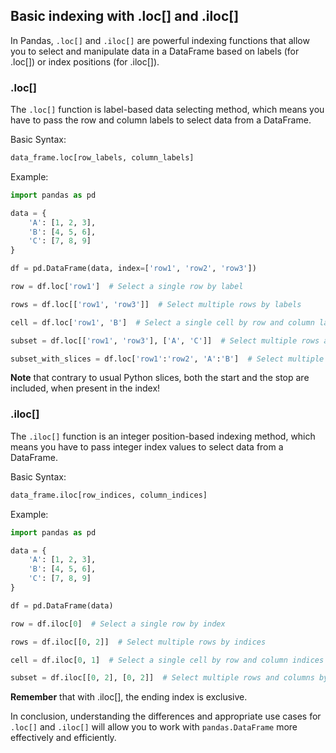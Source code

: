 ## Basic indexing with .loc[] and .iloc[]

In Pandas, `.loc[]` and `.iloc[]` are powerful indexing functions that allow you to select and manipulate data in a DataFrame based on labels (for .loc[]) or index positions (for .iloc[]).

### .loc[]

The `.loc[]` function is label-based data selecting method, which means you have to pass the row and column labels to select data from a DataFrame.

Basic Syntax:
```python
data_frame.loc[row_labels, column_labels]
```
Example:
```python
import pandas as pd

data = {
    'A': [1, 2, 3],
    'B': [4, 5, 6],
    'C': [7, 8, 9]
}

df = pd.DataFrame(data, index=['row1', 'row2', 'row3'])

row = df.loc['row1']  # Select a single row by label

rows = df.loc[['row1', 'row3']]  # Select multiple rows by labels

cell = df.loc['row1', 'B']  # Select a single cell by row and column labels

subset = df.loc[['row1', 'row3'], ['A', 'C']]  # Select multiple rows and columns by labels

subset_with_slices = df.loc['row1':'row2', 'A':'B']  # Select multiple rows and columns by labels
```
**Note** that contrary to usual Python slices, both the start and the stop are included, when present in the index!

### .iloc[]

The `.iloc[]` function is an integer position-based indexing method, which means you have to pass integer index values to select data from a DataFrame.

Basic Syntax:
```python
data_frame.iloc[row_indices, column_indices]
```
Example:
```python
import pandas as pd

data = {
    'A': [1, 2, 3],
    'B': [4, 5, 6],
    'C': [7, 8, 9]
}

df = pd.DataFrame(data)

row = df.iloc[0]  # Select a single row by index

rows = df.iloc[[0, 2]]  # Select multiple rows by indices

cell = df.iloc[0, 1]  # Select a single cell by row and column indices

subset = df.iloc[[0, 2], [0, 2]]  # Select multiple rows and columns by indices
```
**Remember** that with .iloc[], the ending index is exclusive.

In conclusion, understanding the differences and appropriate use cases for `.loc[]` and `.iloc[]` will allow you to work with `pandas.DataFrame` more effectively and efficiently.
